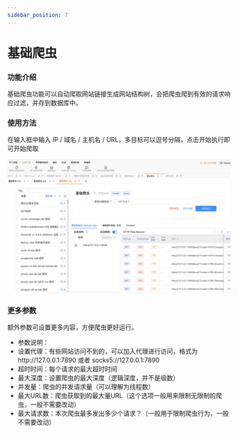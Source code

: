 ```yaml
---
sidebar_position: 7
---
```


# 基础爬虫

### 功能介绍

基础爬虫功能可以自动爬取网站链接生成网站结构树，会把爬虫爬到有效的请求响应过滤，并存到数据库中。

### 使用方法

在输入框中输入 IP / 域名 / 主机名 / URL，多目标可以逗号分隔，点击开始执行即可开始爬取

![](/img/products/yakit/base-crawler-1.png)

### 更多参数

额外参数可设置更多内容，方便爬虫更好运行。
- 参数说明：
- 设置代理：有些网站访问不到的，可以加入代理进行访问，格式为http://127.0.0.1:7890 或者 socks5://127.0.0.1:7890
- 超时时间：每个请求的最大超时时间
- 最大深度：设置爬虫的最大深度（逻辑深度，并不是级数）
- 并发量：爬虫的并发请求量（可以理解为线程数）
- 最大URL数：爬虫获取到的最大量URL（这个选项一般用来限制无限制的爬虫，一般不需要改动）
- 最大请求数：本次爬虫最多发出多少个请求？（一般用于限制爬虫行为，一般不需要改动）